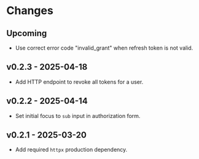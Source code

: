 # Changes

## Upcoming

- Use correct error code "invalid_grant" when refresh token is not valid.

## v0.2.3 - 2025-04-18

- Add HTTP endpoint to revoke all tokens for a user.

## v0.2.2 - 2025-04-14

- Set initial focus to `sub` input in authorization form.

## v0.2.1 - 2025-03-20

- Add required `httpx` production dependency.
